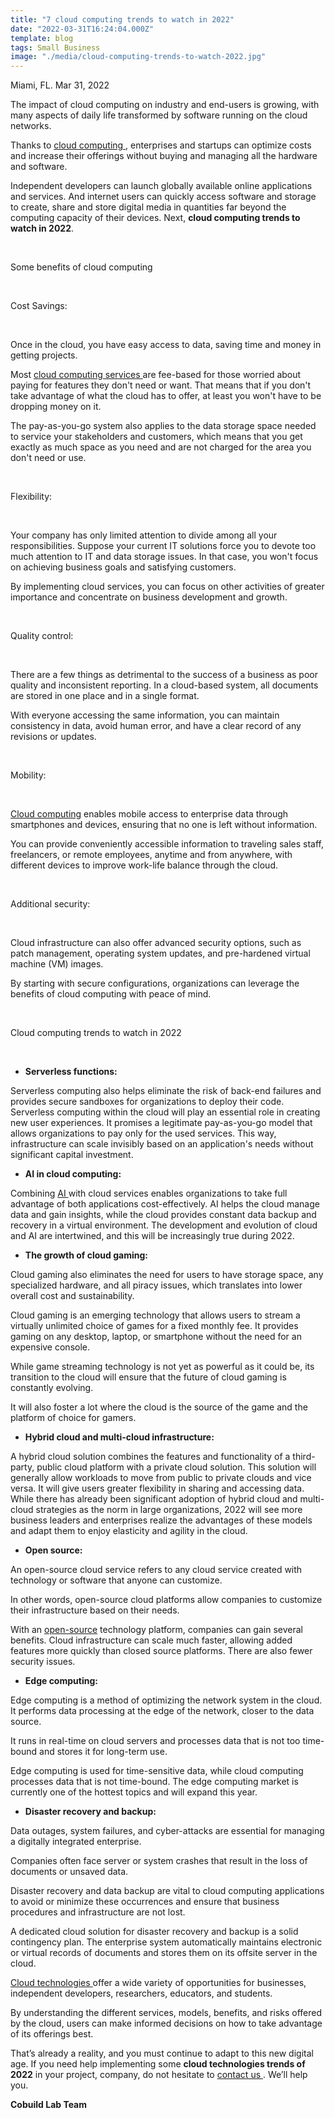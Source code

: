 ```yaml
---
title: "7 cloud computing trends to watch in 2022"
date: "2022-03-31T16:24:04.000Z"
template: blog
tags: Small Business
image: "./media/cloud-computing-trends-to-watch-2022.jpg"
---
```


Miami, FL. Mar 31, 2022



The impact of cloud computing on industry and end-users is growing, with many aspects of daily life transformed by software running on the cloud networks. 

Thanks to <a target="_blank" href="cobuildlab.com/blog/cloud-computing-for-the-logistics-industry/"> cloud computing </a>, enterprises and startups can optimize costs and increase their offerings without buying and managing all the hardware and software. 

Independent developers can launch globally available online applications and services. And internet users can quickly access software and storage to create, share and store digital media in quantities far beyond the computing capacity of their devices. Next, **cloud computing trends to watch in 2022**.

<br>

<title-2>Some benefits of cloud computing</title-2>

<br>

<title-3>Cost Savings:</title-3>

<br>

Once in the cloud, you have easy access to data, saving time and money in getting projects. 

Most <a target="_blank" href="https://www.cobuildlab.com/services/"> cloud computing services </a> are fee-based for those worried about paying for features they don't need or want. That means that if you don't take advantage of what the cloud has to offer, at least you won't have to be dropping money on it. 

The pay-as-you-go system also applies to the data storage space needed to service your stakeholders and customers, which means that you get exactly as much space as you need and are not charged for the area you don't need or use.

<br>

<title-3>Flexibility:</title-3>

<br>

Your company has only limited attention to divide among all your responsibilities. Suppose your current IT solutions force you to devote too much attention to IT and data storage issues. In that case, you won't focus on achieving business goals and satisfying customers.

By implementing cloud services, you can focus on other activities of greater importance and concentrate on business development and growth.

<br>

<title-3>Quality control:</title-3>

<br>

There are a few things as detrimental to the success of a business as poor quality and inconsistent reporting. In a cloud-based system, all documents are stored in one place and in a single format. 

With everyone accessing the same information, you can maintain consistency in data, avoid human error, and have a clear record of any revisions or updates.

<br>

<title-3>Mobility:</title-3>

<br>

<a target="_blank" href="https://www.cobuildlab.com/blog/cloud-logistics-software-solution/"> Cloud computing</a> enables mobile access to enterprise data through smartphones and devices, ensuring that no one is left without information. 

You can provide conveniently accessible information to traveling sales staff, freelancers, or remote employees, anytime and from anywhere, with different devices to improve work-life balance through the cloud.

<br>

<title-3>Additional security:</title-3>

<br>

Cloud infrastructure can also offer advanced security options, such as patch management, operating system updates, and pre-hardened virtual machine (VM) images. 

By starting with secure configurations, organizations can leverage the benefits of cloud computing with peace of mind.

<br>

<title-2>Cloud computing trends to watch in 2022</title-2>

<br>

* **Serverless functions:**

Serverless computing also helps eliminate the risk of back-end failures and provides secure sandboxes for organizations to deploy their code. Serverless computing within the cloud will play an essential role in creating new user experiences. It promises a legitimate pay-as-you-go model that allows organizations to pay only for the used services. This way, infrastructure can scale invisibly based on an application's needs without significant capital investment.

* **AI in cloud computing:**

Combining <a target="_blank" href="https://www.cobuildlab.com/services/artificial-intelligence-development">  AI </a> with cloud services enables organizations to take full advantage of both applications cost-effectively. AI helps the cloud manage data and gain insights, while the cloud provides constant data backup and recovery in a virtual environment. The development and evolution of cloud and AI are intertwined, and this will be increasingly true during 2022.

* **The growth of cloud gaming:**

Cloud gaming also eliminates the need for users to have storage space, any specialized hardware, and all piracy issues, which translates into lower overall cost and sustainability. 

Cloud gaming is an emerging technology that allows users to stream a virtually unlimited choice of games for a fixed monthly fee. It provides gaming on any desktop, laptop, or smartphone without the need for an expensive console. 

While game streaming technology is not yet as powerful as it could be, its transition to the cloud will ensure that the future of cloud gaming is constantly evolving. 

It will also foster a lot where the cloud is the source of the game and the platform of choice for gamers.

* **Hybrid cloud and multi-cloud infrastructure:**

A hybrid cloud solution combines the features and functionality of a third-party, public cloud platform with a private cloud solution. This solution will generally allow workloads to move from public to private clouds and vice versa. It will give users greater flexibility in sharing and accessing data. While there has already been significant adoption of hybrid cloud and multi-cloud strategies as the norm in large organizations, 2022 will see more business leaders and enterprises realize the advantages of these models and adapt them to enjoy elasticity and agility in the cloud. 

* **Open source:**

An open-source cloud service refers to any cloud service created with technology or software that anyone can customize. 

In other words, open-source cloud platforms allow companies to customize their infrastructure based on their needs. 

With an <a target="_blank" href="https://www.cobuildlab.com/blog/software-open-source-vs-proprietary-software/"> open-source</a> technology platform, companies can gain several benefits. Cloud infrastructure can scale much faster, allowing added features more quickly than closed source platforms. There are also fewer security issues. 

* **Edge computing:**

Edge computing is a method of optimizing the network system in the cloud. It performs data processing at the edge of the network, closer to the data source. 

It runs in real-time on cloud servers and processes data that is not too time-bound and stores it for long-term use. 

Edge computing is used for time-sensitive data, while cloud computing processes data that is not time-bound. The edge computing market is currently one of the hottest topics and will expand this year.

* **Disaster recovery and backup:**

Data outages, system failures, and cyber-attacks are essential for managing a digitally integrated enterprise. 

Companies often face server or system crashes that result in the loss of documents or unsaved data. 

Disaster recovery and data backup are vital to cloud computing applications to avoid or minimize these occurrences and ensure that business procedures and infrastructure are not lost. 

A dedicated cloud solution for disaster recovery and backup is a solid contingency plan. The enterprise system automatically maintains electronic or virtual records of documents and stores them on its offsite server in the cloud.

<a target="_blank" href="https://www.cobuildlab.com/blog/how-to-boost-your-business-with-cloud-based-technology/">  Cloud technologies </a> offer a wide variety of opportunities for businesses, independent developers, researchers, educators, and students. 

By understanding the different services, models, benefits, and risks offered by the cloud, users can make informed decisions on how to take advantage of its offerings best. 

That’s already a reality, and you must continue to adapt to this new digital age. If you need help implementing some **cloud technologies trends of 2022** in your project, company, do not hesitate to <a target="_blank" href="https://www.cobuildlab.com/">  contact us </a>. We’ll help you.

**Cobuild Lab Team**


